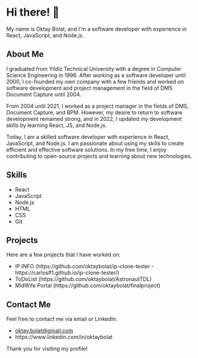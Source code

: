 <div class="markdown prose w-full break-words dark:prose-invert light"><h1>Hi there! 👋</h1><p>My name is Oktay Bolat, and I'm a software developer with experience in React, JavaScript, and Node.js.</p><h2>About Me</h2><p>I graduated from Yildiz Technical University with a degree in Computer Science Engineering in 1996. After working as a software developer until 2000, I co-founded my own company with a few friends and worked on software development and project management in the field of DMS Document Capture until 2004.</p><p>From 2004 until 2021, I worked as a project manager in the fields of DMS, Document Capture, and BPM. However, my desire to return to software development remained strong, and in 2022, I updated my development skills by learning React, JS, and Node.js.</p><p>Today, I am a skilled software developer with experience in React, JavaScript, and Node.js. I am passionate about using my skills to create efficient and effective software solutions. In my free time, I enjoy contributing to open-source projects and learning about new technologies.</p><h2>Skills</h2><ul><li>React</li><li>JavaScript</li><li>Node.js</li><li>HTML</li><li>CSS</li><li>Git</li></ul><h2>Projects</h2><p>Here are a few projects that I have worked on:</p><ul><li>IP INFO (https://github.com/oktaybolat/ip-clone-tester - https://carloslf1.github.io/ip-clone-tester/)</li><li>ToDoList (https://github.com/oktaybolat/AstronautTDL)</li><li>MidWife Portal (https://github.com/oktaybolat/finalproject)</li></ul><h2>Contact Me</h2><p>Feel free to contact me via email or LinkedIn:</p><ul><li><a href="mailto:oktay.bolat@gmail.com">oktay.bolat@gmail.com</a></li><li>https://www.linkedin.com/in/oktaybolat</li></ul><p>Thank you for visiting my profile!</p></div>
